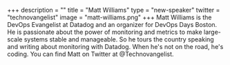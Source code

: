 +++
description = ""
title = "Matt Williams"
type = "new-speaker"
twitter = "technovangelist"
image = "matt-williams.png"
+++
Matt Williams is the DevOps Evangelist at Datadog and an organizer for DevOps Days Boston. He is passionate about the power of monitoring and metrics to make large-scale systems stable and manageable. So he tours the country speaking and writing about monitoring with Datadog. When he's not on the road, he's coding. You can find Matt on Twitter at @Technovangelist.